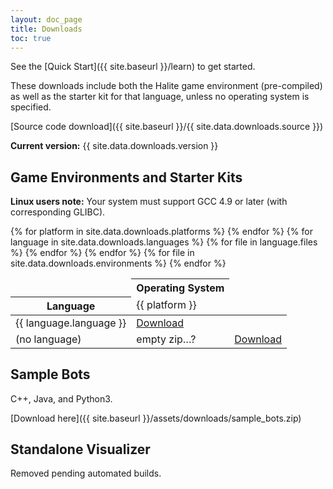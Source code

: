 ```yaml
---
layout: doc_page
title: Downloads
toc: true
---
```


See the [Quick Start]({{ site.baseurl }}/learn) to get started.

These downloads include both the Halite game environment (pre-compiled) as well as the starter kit for that language, unless no operating system is specified.

[Source code download]({{ site.baseurl }}/{{ site.data.downloads.source }})

__Current version:__ {{ site.data.downloads.version }}

## Game Environments and Starter Kits

__Linux users note:__ Your system must support GCC 4.9 or later (with corresponding GLIBC).

<table class="table">
    <thead>
        <tr>
            <td></td>
            <th colspan="{{ site.data.downloads.platforms | size }}" class="text-center">Operating System</th>
        </tr>
        <tr>
            <th>Language</th>
            {% for platform in site.data.downloads.platforms %}
            <td>{{ platform }}</td>
            {% endfor %}
        </tr>
    </thead>
    <tbody>
        {% for language in site.data.downloads.languages %}
        <tr>
            <td>{{ language.language }}</td>
            {% for file in language.files %}
            <td><a href="{{ site.baseurl }}/{{ file }}">Download</a></td>
            {% endfor %}
        </tr>
        {% endfor %}
        <tr>
            <td>(no language)</td>
            <td>empty zip…?</td>
            {% for file in site.data.downloads.environments %}
            <td><a href="{{ site.baseurl }}/{{ file }}">Download</a></td>
            {% endfor %}
        </tr>
    </tbody>
</table>

## Sample Bots

C++, Java, and Python3.

[Download here]({{ site.baseurl }}/assets/downloads/sample_bots.zip)

## Standalone Visualizer

Removed pending automated builds.

<!--

Only available for MacOS at the moment. (Sorry!)

[MacOS DMG]({{ site.baseurl }}/assets/downloads/Standalone_MacOS.dmg)

-->
